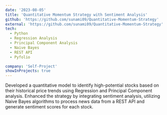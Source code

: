 ```yaml
---
date: '2023-08-05'
title: 'Quantitative Momentum Strategy with Sentiment Analysis'
github: 'https://github.com/sunami09/Quantitative-Momentum-Strategy'
external: 'https://github.com/sunami09/Quantitative-Momentum-Strategy'
tech:
  - Python
  - Regression Analysis
  - Principal Component Analysis
  - Naive Bayes
  - REST API
  - Pyfolio

company: 'Self-Project'
showInProjects: true
---
```


Developed a quantitative model to identify high-potential stocks based on their historical price trends using Regression and Principal Component analysis. Enhanced the strategy by integrating sentiment analysis, utilizing Naive Bayes algorithms to process news data from a REST API and generate sentiment scores for each stock.
